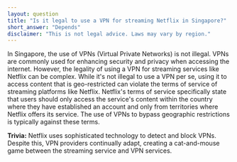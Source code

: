 ```yaml
---
layout: question
title: "Is it legal to use a VPN for streaming Netflix in Singapore?"
short_answer: "Depends"
disclaimer: "This is not legal advice. Laws may vary by region."
---
```


In Singapore, the use of VPNs (Virtual Private Networks) is not illegal. VPNs are commonly used for enhancing security and privacy when accessing the internet. However, the legality of using a VPN for streaming services like Netflix can be complex. While it's not illegal to use a VPN per se, using it to access content that is geo-restricted can violate the terms of service of streaming platforms like Netflix. Netflix's terms of service specifically state that users should only access the service's content within the country where they have established an account and only from territories where Netflix offers its service. The use of VPNs to bypass geographic restrictions is typically against these terms.

**Trivia:** Netflix uses sophisticated technology to detect and block VPNs. Despite this, VPN providers continually adapt, creating a cat-and-mouse game between the streaming service and VPN services.
